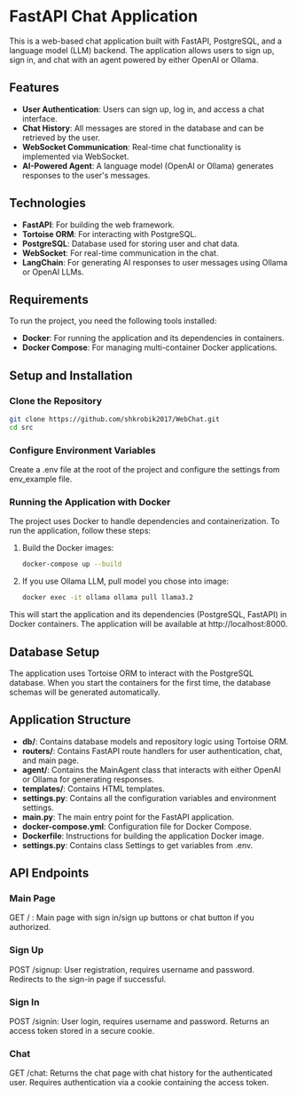 # FastAPI Chat Application

This is a web-based chat application built with FastAPI, PostgreSQL, and a language model (LLM) backend. The application allows users to sign up, sign in, and chat with an agent powered by either OpenAI or Ollama.

## Features

- **User Authentication**: Users can sign up, log in, and access a chat interface.
- **Chat History**: All messages are stored in the database and can be retrieved by the user.
- **WebSocket Communication**: Real-time chat functionality is implemented via WebSocket.
- **AI-Powered Agent**: A language model (OpenAI or Ollama) generates responses to the user's messages.

## Technologies

- **FastAPI**: For building the web framework.
- **Tortoise ORM**: For interacting with PostgreSQL.
- **PostgreSQL**: Database used for storing user and chat data.
- **WebSocket**: For real-time communication in the chat.
- **LangChain**: For generating AI responses to user messages using Ollama or OpenAI LLMs.

## Requirements

To run the project, you need the following tools installed:

- **Docker**: For running the application and its dependencies in containers.
- **Docker Compose**: For managing multi-container Docker applications.

## Setup and Installation

### Clone the Repository

```bash
git clone https://github.com/shkrobik2017/WebChat.git
cd src
```

### Configure Environment Variables

Create a .env file at the root of the project and configure the settings from env_example file.

### Running the Application with Docker

The project uses Docker to handle dependencies and containerization. To run the application, follow these steps:

1. Build the Docker images:

    ```bash
    docker-compose up --build
    ```

2. If you use Ollama LLM, pull model you chose into image:

    ```bash
    docker exec -it ollama ollama pull llama3.2   
    ```

This will start the application and its dependencies (PostgreSQL, FastAPI) in Docker containers. The application will be available at http://localhost:8000.

## Database Setup

The application uses Tortoise ORM to interact with the PostgreSQL database. When you start the containers for the first time, the database schemas will be generated automatically.

## Application Structure

- **db/**: Contains database models and repository logic using Tortoise ORM.
- **routers/**: Contains FastAPI route handlers for user authentication, chat, and main page.
- **agent/**: Contains the MainAgent class that interacts with either OpenAI or Ollama for generating responses.
- **templates/**: Contains HTML templates.
- **settings.py**: Contains all the configuration variables and environment settings.
- **main.py**: The main entry point for the FastAPI application.
- **docker-compose.yml**: Configuration file for Docker Compose.
- **Dockerfile**: Instructions for building the application Docker image.
- **settings.py**: Contains class Settings to get variables from .env.

## API Endpoints

### Main Page
GET / : Main page with sign in/sign up buttons or chat button if you authorized.

### Sign Up
POST /signup: User registration, requires username and password.
Redirects to the sign-in page if successful.

### Sign In
POST /signin: User login, requires username and password.
Returns an access token stored in a secure cookie.

### Chat
GET /chat: Returns the chat page with chat history for the authenticated user.
Requires authentication via a cookie containing the access token.